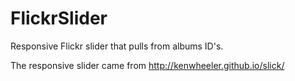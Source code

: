 FlickrSlider
============

Responsive Flickr slider that pulls from albums ID's.

The responsive slider came from http://kenwheeler.github.io/slick/
